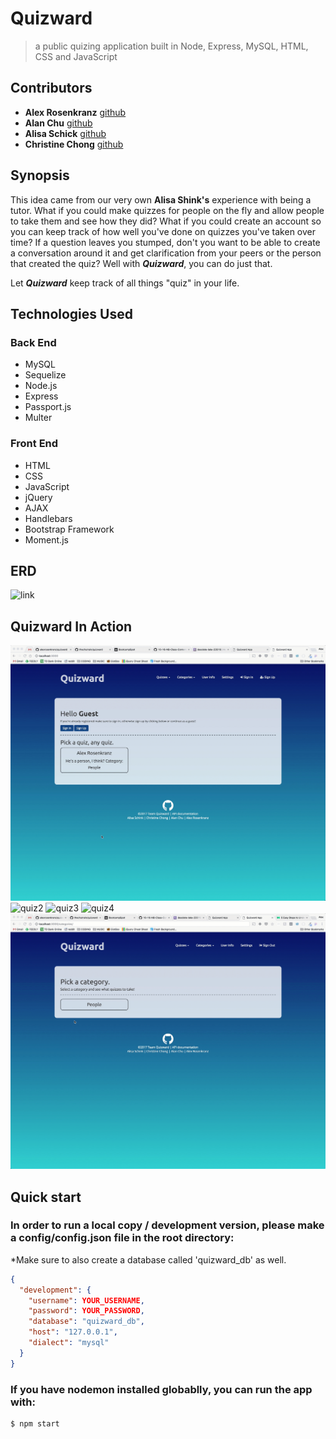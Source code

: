 # Quizward
> a public quizing application built in Node, Express, MySQL, HTML, CSS and JavaScript

## Contributors
* **Alex Rosenkranz** [github](https://github.com/alexrosenkranz)
* **Alan Chu** [github](https://github.com/thechutrain)
* **Alisa Schick** [github](https://github.com/alisaschink)
* **Christine Chong** [github](https://github.com/ccho0415)


## Synopsis
This idea came from our very own **Alisa Shink's** experience with being a tutor. What if you could make quizzes for people on the fly and allow people to take them and see how they did? What if you could create an account so you can keep track of how well you've done on quizzes you've taken over time? If a question leaves you stumped, don't you want to be able to create a conversation around it and get clarification from your peers or the person that created the quiz? Well with **_Quizward_**, you can do just that. 

Let **_Quizward_** keep track of all things "quiz" in your life.

## Technologies Used
### Back End
- MySQL
- Sequelize
- Node.js
- Express
- Passport.js
- Multer

### Front End
- HTML
- CSS
- JavaScript
- jQuery
- AJAX
- Handlebars
- Bootstrap Framework
- Moment.js


## ERD
![link](.notes/ERD_2.0.png)


## Quizward In Action
![quiz1](.notes/quiz.gif)
![quiz2](.notes/quiz2.gif)
![quiz3](.notes/quiz3.gif)
![quiz4](.notes/quiz4.gif)
![quiz5](.notes/quiz5.gif)



## Quick start

### In order to run a local copy / development version, please make a config/config.json file in the root directory:

*Make sure to also create a database called 'quizward_db' as well.
```json
{
  "development": {
    "username": YOUR_USERNAME,
    "password": YOUR_PASSWORD,
    "database": "quizward_db",
    "host": "127.0.0.1",
    "dialect": "mysql"
  }
}
```

### If you have nodemon installed globablly, you can run the app with:
``` shell
$ npm start
```

